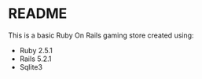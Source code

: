 # README

This is a basic Ruby On Rails gaming store created using:
* Ruby 2.5.1
* Rails 5.2.1
* Sqlite3

